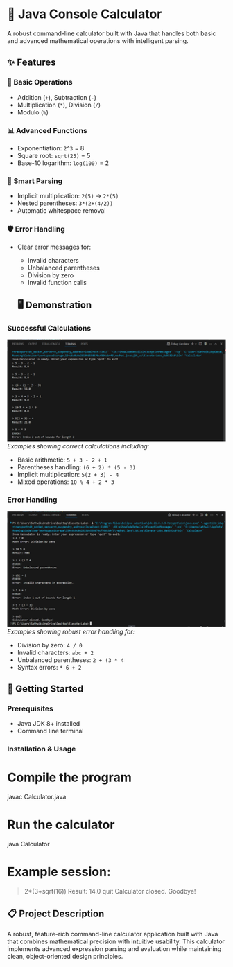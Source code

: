# 🧮 Java Console Calculator

A robust command-line calculator built with Java that handles both basic and advanced mathematical operations with intelligent parsing.

## ✨ Features

### 🔢 Basic Operations
- Addition (`+`), Subtraction (`-`)
- Multiplication (`*`), Division (`/`)
- Modulo (`%`) 

### 📊 Advanced Functions
- Exponentiation: `2^3` = 8
- Square root: `sqrt(25)` = 5
- Base-10 logarithm: `log(100)` = 2

### 🧠 Smart Parsing
- Implicit multiplication: `2(5)` → `2*(5)`
- Nested parentheses: `3*(2+(4/2))`
- Automatic whitespace removal

### 🛡️ Error Handling
- Clear error messages for:
  - Invalid characters
  - Unbalanced parentheses
  - Division by zero
  - Invalid function calls
 
  ## 🖥️ Demonstration

### Successful Calculations
![Calculator Output 1](Calculator-SS-1.png)
*Examples showing correct calculations including:*
- Basic arithmetic: `5 + 3 - 2 + 1`
- Parentheses handling: `(6 + 2) * (5 - 3)`
- Implicit multiplication: `5(2 + 3) - 4`
- Mixed operations: `10 % 4 + 2 * 3`

### Error Handling
![Calculator Output 2](Calculator-SS-2.png)
*Examples showing robust error handling for:*
- Division by zero: `4 / 0`
- Invalid characters: `abc + 2`
- Unbalanced parentheses: `2 + (3 * 4`
- Syntax errors: `* 6 + 2`

## 🚀 Getting Started

### Prerequisites
- Java JDK 8+ installed
- Command line terminal

### Installation & Usage

# Compile the program
javac Calculator.java

# Run the calculator
java Calculator

# Example session:
> 2*(3+sqrt(16))
Result: 14.0
> quit
Calculator closed. Goodbye!
> 
 ## 📋 Project Description

A robust, feature-rich command-line calculator application built with Java that combines mathematical precision with intuitive usability. This calculator implements advanced expression parsing and evaluation while maintaining clean, object-oriented design principles.

